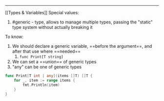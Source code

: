 ***
[[Types & Variables]]
Special values:
1. #generic - type, allows to manage multiple types, passing the "static" type system without actually breaking it 

To know:
1. We should declare a generic variable, ==before the argument==, and after that use where ==needed==
	1. `func Print[T string]`
2. We can set a ==union== of generic types   
3. "any" can be one of generic types
```go 
func Print[T int | any](items []T) []T {
	for _, item := range items {
		fmt.Println(item)
	}
}
```
